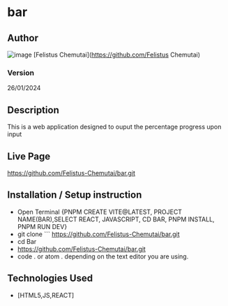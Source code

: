# bar
## Author
![image]()
[Felistus Chemutai](https://github.com/Felistus Chemutai)


### Version
26/01/2024
## Description
This is a web application designed to ouput the percentage progress upon input
## Live Page 
https://github.com/Felistus-Chemutai/bar.git
## Installation / Setup instruction
* Open Terminal {PNPM CREATE VITE@LATEST, PROJECT NAME(BAR),SELECT REACT, JAVASCRIPT, CD BAR, PNPM INSTALL, PNPM RUN DEV}
* git clone ``` https://github.com/Felistus-Chemutai/bar.git
* cd Bar
* https://github.com/Felistus-Chemutai/bar.git
* code . or atom . depending on the text editor you are using.
## Technologies Used
* [HTML5,JS,REACT]
